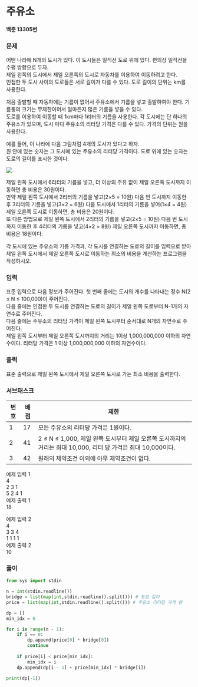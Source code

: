# 주유소
#### 백준 13305번
### 문제
어떤 나라에 N개의 도시가 있다. 이 도시들은 일직선 도로 위에 있다. 편의상 일직선을 수평 방향으로 두자.              
제일 왼쪽의 도시에서 제일 오른쪽의 도시로 자동차를 이용하여 이동하려고 한다.           
인접한 두 도시 사이의 도로들은 서로 길이가 다를 수 있다. 도로 길이의 단위는 km를 사용한다.      

처음 출발할 때 자동차에는 기름이 없어서 주유소에서 기름을 넣고 출발하여야 한다. 기름통의 크기는 무제한이어서 얼마든지 많은 기름을 넣을 수 있다.           
도로를 이용하여 이동할 때 1km마다 1리터의 기름을 사용한다. 각 도시에는 단 하나의 주유소가 있으며, 도시 마다 주유소의 리터당 가격은 다를 수 있다. 가격의 단위는 원을 사용한다.            

예를 들어, 이 나라에 다음 그림처럼 4개의 도시가 있다고 하자.           
원 안에 있는 숫자는 그 도시에 있는 주유소의 리터당 가격이다. 도로 위에 있는 숫자는 도로의 길이를 표시한 것이다. 

<img src=https://user-images.githubusercontent.com/63505110/142879975-34671f38-c235-42be-86a8-435644ec13d0.png>


제일 왼쪽 도시에서 6리터의 기름을 넣고, 더 이상의 주유 없이 제일 오른쪽 도시까지 이동하면 총 비용은 30원이다.             
만약 제일 왼쪽 도시에서 2리터의 기름을 넣고(2×5 = 10원) 다음 번 도시까지 이동한 후 3리터의 기름을 넣고(3×2 = 6원) 다음 도시에서 1리터의 기름을 넣어(1×4 = 4원) 제일 오른쪽 도시로 이동하면, 총 비용은 20원이다.           
또 다른 방법으로 제일 왼쪽 도시에서 2리터의 기름을 넣고(2×5 = 10원) 다음 번 도시까지 이동한 후 4리터의 기름을 넣고(4×2 = 8원) 제일 오른쪽 도시까지 이동하면, 총 비용은 18원이다.
                
각 도시에 있는 주유소의 기름 가격과, 각 도시를 연결하는 도로의 길이를 입력으로 받아 제일 왼쪽 도시에서 제일 오른쪽 도시로 이동하는 최소의 비용을 계산하는 프로그램을 작성하시오.

### 입력
표준 입력으로 다음 정보가 주어진다. 첫 번째 줄에는 도시의 개수를 나타내는 정수 N(2 ≤ N ≤ 100,000)이 주어진다.             
다음 줄에는 인접한 두 도시를 연결하는 도로의 길이가 제일 왼쪽 도로부터 N-1개의 자연수로 주어진다.            
다음 줄에는 주유소의 리터당 가격이 제일 왼쪽 도시부터 순서대로 N개의 자연수로 주어진다.             
제일 왼쪽 도시부터 제일 오른쪽 도시까지의 거리는 1이상 1,000,000,000 이하의 자연수이다. 리터당 가격은 1 이상 1,000,000,000 이하의 자연수이다. 

### 출력
표준 출력으로 제일 왼쪽 도시에서 제일 오른쪽 도시로 가는 최소 비용을 출력한다. 

### 서브태스크
|번호	|배점	|제한|
|-----|---|----|
|1	|17|모든 주유소의 리터당 가격은 1원이다.|
|2	|41|	2 ≤ N ≤ 1,000, 제일 왼쪽 도시부터 제일 오른쪽 도시까지의 거리는 최대 10,000, 리터 당 가격은 최대 10,000이다.|
|3	|42|	원래의 제약조건 이외에 아무 제약조건이 없다.|
                
예제 입력 1         
4        
2 3 1         
5 2 4 1           
예제 출력 1             
18       
             
예제 입력 2         
4            
3 3 4         
1 1 1 1           
예제 출력 2          
10      

### 풀이
```python
from sys import stdin

n = int(stdin.readline())
bridge = list(map(int,stdin.readline().split())) # 도로 길이          
price = list(map(int,stdin.readline().split())) # 주유소 리터당 가격 원 

dp = []
min_idx = 0

for i in range(n - 1):
    if i == 0:  
        dp.append(price[0] * bridge[0])
        continue
        
    if price[i] < price[min_idx]:
        min_idx = i    
    dp.append(dp[i - 1] + price[min_idx] * bridge[i])

print(dp[-1])
```
